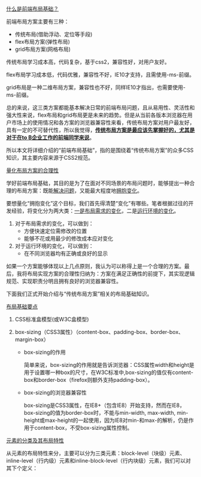 <u>什么是前端布局基础？</u>

前端布局方案主要有三种：

+ 传统布局(借助浮动、定位等手段)
+ flex布局方案(弹性布局)
+ grid布局方案(网格布局)

传统布局学习成本高，代码复杂，基于css2，兼容性好，对用户友好。

flex布局学习成本低，代码优雅，兼容性不好，IE10才支持，且需使用-ms-前缀。

grid布局是一种二维布局方案，兼容性也不好，同样IE10才指出，也需要使用-ms-前缀。

总的来说，这三类方案都能基本解决日常的前端布局问题，且从易用性、灵活性和强大性来说，flex布局和grid布局更是未来的趋势。但是从当前各版本浏览器在用户市场上的使用情况和各方案的浏览器兼容性来看，传统布局方案对用户最友好，具有一定的不可替代性，所以我觉得，**<u>传统布局方案是最应该先掌握好的，尤其是对于在to B企业工作的前端同学来说</u>**。

所以本文将详细介绍的“前端布局基础”，指的是围绕着“传统布局方案”的众多CSS知识，其主要内容来源于CSS2规范。

<u>量化布局方案的合理性</u>

学好前端布局基础，其目的是为了在面对不同场景的布局问题时，能够提出一种合理的布局方案：既能<u>解决问题</u>，又能最大程度地<u>拥抱变化</u>。

要想量化“拥抱变化”这个目标，我们首先得清楚“变化”有哪些。笔者根据过往的开发经验，将变化分为两大类：<u>一是布局需求的变化</u>，二是<u>运行环境的变化</u>。

1. 对于布局需求的变化，可以做到：
   + 方便快速定位需修改的位置
   + 能够不花或用最少的修改成本应对变化
2. 对于运行环境的变化，可以做到：
   + 在不同浏览器均有正确或良好的显示

如果一个方案能够体现以上几点原则，我认为可以称得上是一个合理的方案。最后，我将布局实现方案的合理性归纳为：方案在满足正确性的前提下，其实现逻辑规范、实现职责分明且拥有良好的浏览器兼容性。

下面我们正式开始介绍与“传统布局方案”相关的布局基础知识。

<u>布局基础要点</u>

1. CSS标准盒模型(或W3C盒模型)

2. box-sizing（CSS3属性）（content-box、padding-box、border-box、margin-box）

   + box-sizing的作用

     简单来说，box-sizing的作用就是告诉浏览器：CSS属性width和height是用于设置哪一种box的尺寸，在W3C标准中,box-sizing的值仅有content-box和border-box（firefox则额外支持padding-box）。

   + box-sizing的浏览器兼容性

     box-sizing是CSS3属性，在IE8+（包含IE8）开始支持，然而在IE8，box-sizing的值为border-box时，不能与min-width, max-width, min-height或max-height的一起使用，因为IE8对min-和max-的解析，仍是作用于content-box，不受box-sizing属性控制。

<u>元素的分类及其布局特性</u>

从元素的布局特性来分，主要可以分为三类元素：block-level（块级）元素、inline-level（行内级）元素和inline-block-level（行内块级）元素，我们可以对其下个定义：